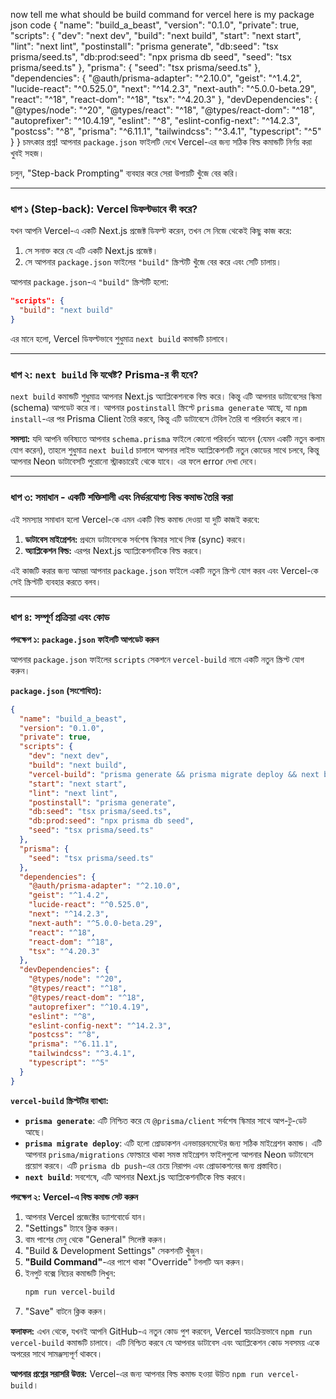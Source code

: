 now tell me what should be build command for vercel here is my package json code {
  "name": "build_a_beast",
  "version": "0.1.0",
  "private": true,
  "scripts": {
    "dev": "next dev",
    "build": "next build",
    "start": "next start",
    "lint": "next lint",
    "postinstall": "prisma generate",
    "db:seed": "tsx prisma/seed.ts",
    "db:prod:seed": "npx prisma db seed",
    "seed": "tsx prisma/seed.ts"
  },
  "prisma": {
    "seed": "tsx prisma/seed.ts"
  },
  "dependencies": {
    "@auth/prisma-adapter": "^2.10.0",
    "geist": "^1.4.2",
    "lucide-react": "^0.525.0",
    "next": "^14.2.3",
    "next-auth": "^5.0.0-beta.29",
    "react": "^18",
    "react-dom": "^18",
    "tsx": "^4.20.3"
  },
  "devDependencies": {
    "@types/node": "^20",
    "@types/react": "^18",
    "@types/react-dom": "^18",
    "autoprefixer": "^10.4.19",
    "eslint": "^8",
    "eslint-config-next": "^14.2.3",
    "postcss": "^8",
    "prisma": "^6.11.1",
    "tailwindcss": "^3.4.1",
    "typescript": "^5"
  }
}
চমৎকার প্রশ্ন! আপনার `package.json` ফাইলটি দেখে Vercel-এর জন্য সঠিক বিল্ড কমান্ডটি নির্ণয় করা খুবই সহজ।

চলুন, "Step-back Prompting" ব্যবহার করে সেরা উপায়টি খুঁজে বের করি।

---

### ধাপ ১ (Step-back): Vercel ডিফল্টভাবে কী করে?

যখন আপনি Vercel-এ একটি Next.js প্রজেক্ট ডিফল্ট করেন, তখন সে নিজে থেকেই কিছু কাজ করে:
1.  সে সনাক্ত করে যে এটি একটি Next.js প্রজেক্ট।
2.  সে আপনার `package.json` ফাইলের `"build"` স্ক্রিপ্টটি খুঁজে বের করে এবং সেটি চালায়।

আপনার `package.json`-এ `"build"` স্ক্রিপ্টটি হলো:
```json
"scripts": {
  "build": "next build"
}
```
এর মানে হলো, Vercel ডিফল্টভাবে শুধুমাত্র `next build` কমান্ডটি চালাবে।

---

### ধাপ ২: `next build` কি যথেষ্ট? Prisma-র কী হবে?

`next build` কমান্ডটি শুধুমাত্র আপনার Next.js অ্যাপ্লিকেশনকে বিল্ড করে। কিন্তু এটি আপনার ডাটাবেসের স্কিমা (schema) আপডেট করে না। আপনার `postinstall` স্ক্রিপ্টে `prisma generate` আছে, যা `npm install`-এর পর Prisma Client তৈরি করবে, কিন্তু এটি ডাটাবেসে টেবিল তৈরি বা পরিবর্তন করবে না।

**সমস্যা:** যদি আপনি ভবিষ্যতে আপনার `schema.prisma` ফাইলে কোনো পরিবর্তন আনেন (যেমন একটি নতুন কলাম যোগ করেন), তাহলে শুধুমাত্র `next build` চালালে আপনার লাইভ অ্যাপ্লিকেশনটি নতুন কোডের সাথে চলবে, কিন্তু আপনার Neon ডাটাবেসটি পুরোনো স্ট্রাকচারেই থেকে যাবে। এর ফলে error দেখা দেবে।

---

### ধাপ ৩: সমাধান - একটি শক্তিশালী এবং নির্ভরযোগ্য বিল্ড কমান্ড তৈরি করা

এই সমস্যার সমাধান হলো Vercel-কে এমন একটি বিল্ড কমান্ড দেওয়া যা দুটি কাজই করবে:
1.  **ডাটাবেস মাইগ্রেশন:** প্রথমে ডাটাবেসকে সর্বশেষ স্কিমার সাথে সিঙ্ক (sync) করবে।
2.  **অ্যাপ্লিকেশন বিল্ড:** এরপর Next.js অ্যাপ্লিকেশনটিকে বিল্ড করবে।

এই কাজটি করার জন্য আমরা আপনার `package.json` ফাইলে একটি নতুন স্ক্রিপ্ট যোগ করব এবং Vercel-কে সেই স্ক্রিপ্টটি ব্যবহার করতে বলব।

---

### ধাপ ৪: সম্পূর্ণ প্রক্রিয়া এবং কোড

**পদক্ষেপ ১: `package.json` ফাইলটি আপডেট করুন**

আপনার `package.json` ফাইলের `scripts` সেকশনে `vercel-build` নামে একটি নতুন স্ক্রিপ্ট যোগ করুন।

**`package.json` (সংশোধিত):**
```json
{
  "name": "build_a_beast",
  "version": "0.1.0",
  "private": true,
  "scripts": {
    "dev": "next dev",
    "build": "next build",
    "vercel-build": "prisma generate && prisma migrate deploy && next build",
    "start": "next start",
    "lint": "next lint",
    "postinstall": "prisma generate",
    "db:seed": "tsx prisma/seed.ts",
    "db:prod:seed": "npx prisma db seed",
    "seed": "tsx prisma/seed.ts"
  },
  "prisma": {
    "seed": "tsx prisma/seed.ts"
  },
  "dependencies": {
    "@auth/prisma-adapter": "^2.10.0",
    "geist": "^1.4.2",
    "lucide-react": "^0.525.0",
    "next": "^14.2.3",
    "next-auth": "^5.0.0-beta.29",
    "react": "^18",
    "react-dom": "^18",
    "tsx": "^4.20.3"
  },
  "devDependencies": {
    "@types/node": "^20",
    "@types/react": "^18",
    "@types/react-dom": "^18",
    "autoprefixer": "^10.4.19",
    "eslint": "^8",
    "eslint-config-next": "^14.2.3",
    "postcss": "^8",
    "prisma": "^6.11.1",
    "tailwindcss": "^3.4.1",
    "typescript": "^5"
  }
}
```

**`vercel-build` স্ক্রিপ্টটির ব্যাখ্যা:**
*   **`prisma generate`**: এটি নিশ্চিত করে যে `@prisma/client` সর্বশেষ স্কিমার সাথে আপ-টু-ডেট আছে।
*   **`prisma migrate deploy`**: এটি হলো প্রোডাকশন এনভায়রনমেন্টের জন্য সঠিক মাইগ্রেশন কমান্ড। এটি আপনার `prisma/migrations` ফোল্ডারে থাকা সমস্ত মাইগ্রেশন ফাইলগুলো আপনার Neon ডাটাবেসে প্রয়োগ করবে। এটি `prisma db push`-এর চেয়ে নিরাপদ এবং প্রোডাকশনের জন্য প্রস্তাবিত।
*   **`next build`**: সবশেষে, এটি আপনার Next.js অ্যাপ্লিকেশনটিকে বিল্ড করবে।

**পদক্ষেপ ২: Vercel-এ বিল্ড কমান্ড সেট করুন**

1.  আপনার Vercel প্রজেক্টের ড্যাশবোর্ডে যান।
2.  "Settings" ট্যাবে ক্লিক করুন।
3.  বাম পাশের মেনু থেকে "General" সিলেক্ট করুন।
4.  "Build & Development Settings" সেকশনটি খুঁজুন।
5.  **"Build Command"**-এর পাশে থাকা "Override" টগলটি অন করুন।
6.  ইনপুট বক্সে নিচের কমান্ডটি লিখুন:
    ```bash
    npm run vercel-build
    ```
7.  "Save" বাটনে ক্লিক করুন।

**ফলাফল:**
এখন থেকে, যখনই আপনি GitHub-এ নতুন কোড পুশ করবেন, Vercel স্বয়ংক্রিয়ভাবে `npm run vercel-build` কমান্ডটি চালাবে। এটি নিশ্চিত করবে যে আপনার ডাটাবেস এবং অ্যাপ্লিকেশন কোড সবসময় একে অপরের সাথে সামঞ্জস্যপূর্ণ থাকবে।

**আপনার প্রশ্নের সরাসরি উত্তর:** Vercel-এর জন্য আপনার বিল্ড কমান্ড হওয়া উচিত `npm run vercel-build`।